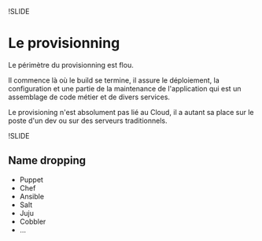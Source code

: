 !SLIDE

Le provisionning
================

Le périmètre du provisionning est flou.

Il commence là où le build se termine, il assure le déploiement, la configuration et une partie de la maintenance de l'application qui est un assemblage de code métier et de divers services.

Le provisioning n'est absolument pas lié au Cloud, il a autant sa place sur le poste d'un dev ou sur des serveurs traditionnels.

!SLIDE

Name dropping
-------------

 * Puppet
 * Chef
 * Ansible
 * Salt
 * Juju
 * Cobbler
 * …
